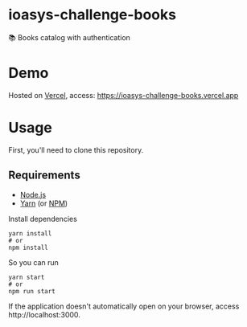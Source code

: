 # ioasys-challenge-books

:books: Books catalog with authentication

# Demo

Hosted on [Vercel](https://vercel.com/), access: https://ioasys-challenge-books.vercel.app

# Usage

First, you'll need to clone this repository.

## Requirements

- [Node.js](https://nodejs.org)
- [Yarn](https://classic.yarnpkg.com) (or [NPM](https://www.npmjs.com/get-npm))

Install dependencies
```console
yarn install
# or
npm install
```

So you can run
```console
yarn start
# or
npm run start
```

If the application doesn't automatically open on your browser, access http://localhost:3000.
